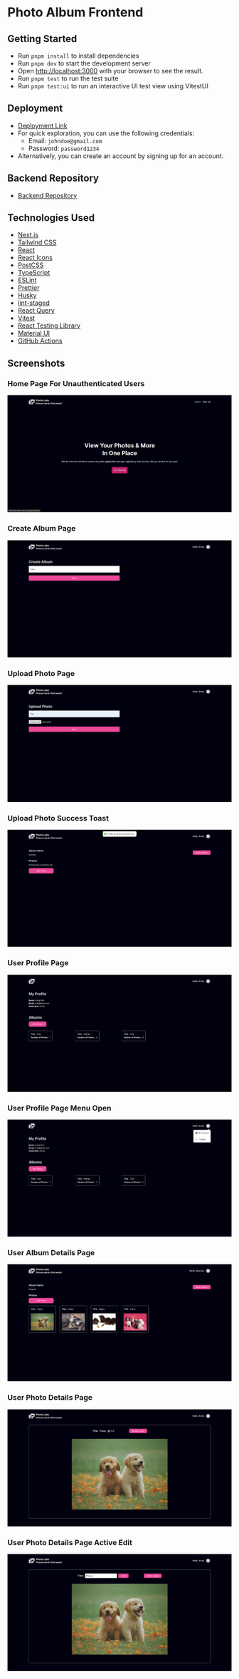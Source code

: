 # Photo Album Frontend

## Getting Started

- Run `pnpm install` to install dependencies
- Run `pnpm dev` to start the development server
- Open [http://localhost:3000](http://localhost:3000) with your browser to see the result.
- Run `pnpm test` to run the test suite
- Run `pnpm test:ui` to run an interactive UI test view using VitestUI

## Deployment

- [Deployment Link](https://pt-album.vercel.app/)
- For quick exploration, you can use the following credentials:
  - Email: `johndoe@gmail.com`
  - Password: `password1234`
- Alternatively, you can create an account by signing up for an account.

## Backend Repository

- [Backend Repository](https://github.com/apella1/photo_album_go)

## Technologies Used

- [Next.js](https://nextjs.org/)
- [Tailwind CSS](https://tailwindcss.com/)
- [React](https://reactjs.org/)
- [React Icons](https://react-icons.github.io/react-icons/)
- [PostCSS](https://postcss.org/)
- [TypeScript](https://www.typescriptlang.org/)
- [ESLint](https://eslint.org/)
- [Prettier](https://prettier.io/)
- [Husky](https://typicode.github.io/husky/#/)
- [lint-staged](https://github.com/okonet/lint-staged)
- [React Query](https://react-query.tanstack.com/)
- [Vitest](https://vitest.dev/)
- [React Testing Library](https://testing-library.com/docs/react-testing-library/intro/)
- [Material UI](https://mui.com/)
- [GitHub Actions](https://github.com/features/actions)

## Screenshots

### Home Page For Unauthenticated Users

![Home Main](public/screenshots/unauthenticated-home.png)

### Create Album Page

![Create Album](public/screenshots/create-album.png)

### Upload Photo Page

![Upload Photo](public/screenshots/upload-photo.png)

### Upload Photo Success Toast

![Upload Photo Success](public/screenshots/upload-photo-success.png)

### User Profile Page

![User Profile](public/screenshots/user-profile-view.png)

### User Profile Page Menu Open

![User Profile Menu](public/screenshots/user-profile-menu.png)

### User Album Details Page

![User Album Photos](public/screenshots/user-album-photos.png)

### User Photo Details Page

![User Photo View](public/screenshots/user_photo_page.png)

### User Photo Details Page Active Edit

![User Photo Edit View](public/screenshots/user-photo-edit-title.png)
